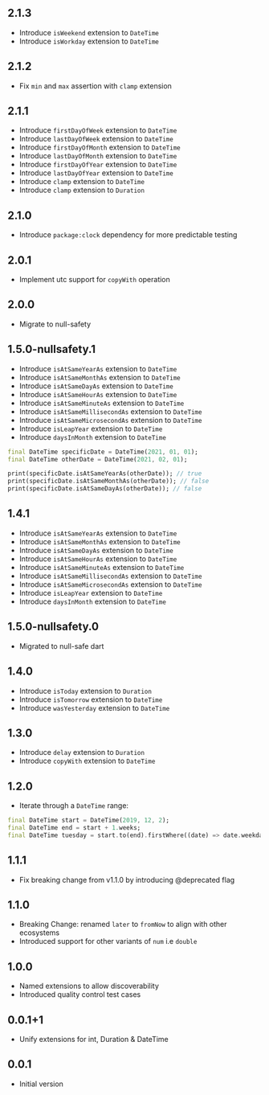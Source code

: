 ## 2.1.3

- Introduce `isWeekend` extension to `DateTime`
- Introduce `isWorkday` extension to `DateTime`

## 2.1.2

- Fix `min` and `max` assertion with `clamp` extension

## 2.1.1

- Introduce `firstDayOfWeek` extension to `DateTime`
- Introduce `lastDayOfWeek` extension to `DateTime`
- Introduce `firstDayOfMonth` extension to `DateTime`
- Introduce `lastDayOfMonth` extension to `DateTime`
- Introduce `firstDayOfYear` extension to `DateTime`
- Introduce `lastDayOfYear` extension to `DateTime`
- Introduce `clamp` extension to `DateTime`
- Introduce `clamp` extension to `Duration`

## 2.1.0

- Introduce `package:clock` dependency for more predictable testing

## 2.0.1

- Implement utc support for `copyWith` operation

## 2.0.0

- Migrate to null-safety

## 1.5.0-nullsafety.1

- Introduce `isAtSameYearAs` extension to `DateTime`
- Introduce `isAtSameMonthAs` extension to `DateTime`
- Introduce `isAtSameDayAs` extension to `DateTime`
- Introduce `isAtSameHourAs` extension to `DateTime`
- Introduce `isAtSameMinuteAs` extension to `DateTime`
- Introduce `isAtSameMillisecondAs` extension to `DateTime`
- Introduce `isAtSameMicrosecondAs` extension to `DateTime`
- Introduce `isLeapYear` extension to `DateTime`
- Introduce `daysInMonth` extension to `DateTime`

```dart
final DateTime specificDate = DateTime(2021, 01, 01);
final DateTime otherDate = DateTime(2021, 02, 01);

print(specificDate.isAtSameYearAs(otherDate)); // true
print(specificDate.isAtSameMonthAs(otherDate)); // false
print(specificDate.isAtSameDayAs(otherDate)); // false
```

## 1.4.1

- Introduce `isAtSameYearAs` extension to `DateTime`
- Introduce `isAtSameMonthAs` extension to `DateTime`
- Introduce `isAtSameDayAs` extension to `DateTime`
- Introduce `isAtSameHourAs` extension to `DateTime`
- Introduce `isAtSameMinuteAs` extension to `DateTime`
- Introduce `isAtSameMillisecondAs` extension to `DateTime`
- Introduce `isAtSameMicrosecondAs` extension to `DateTime`
- Introduce `isLeapYear` extension to `DateTime`
- Introduce `daysInMonth` extension to `DateTime`

## 1.5.0-nullsafety.0
- Migrated to null-safe dart

## 1.4.0

- Introduce `isToday` extension to `Duration`
- Introduce `isTomorrow` extension to `DateTime`
- Introduce `wasYesterday` extension to `DateTime`

## 1.3.0

- Introduce `delay` extension to `Duration`
- Introduce `copyWith` extension to `DateTime`

## 1.2.0

- Iterate through a `DateTime` range:

```dart
final DateTime start = DateTime(2019, 12, 2);
final DateTime end = start + 1.weeks;
final DateTime tuesday = start.to(end).firstWhere((date) => date.weekday == DateTime.tuesday);
```

## 1.1.1

- Fix breaking change from v1.1.0 by introducing @deprecated flag

## 1.1.0

- Breaking Change: renamed `later` to `fromNow` to align with other ecosystems
- Introduced support for other variants of `num` i.e `double`

## 1.0.0

- Named extensions to allow discoverability
- Introduced quality control test cases

## 0.0.1+1

- Unify extensions for int, Duration & DateTime

## 0.0.1

- Initial version
